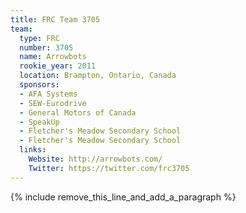 ```yaml
---
title: FRC Team 3705
team:
  type: FRC
  number: 3705
  name: Arrowbots
  rookie_year: 2011
  location: Brampton, Ontario, Canada
  sponsors:
  - AFA Systems
  - SEW-Eurodrive
  - General Motors of Canada
  - SpeakUp
  - Fletcher's Meadow Secondary School
  - Fletcher's Meadow Secondary School
  links:
    Website: http://arrowbots.com/
    Twitter: https://twitter.com/frc3705
---
```


{% include remove_this_line_and_add_a_paragraph %}